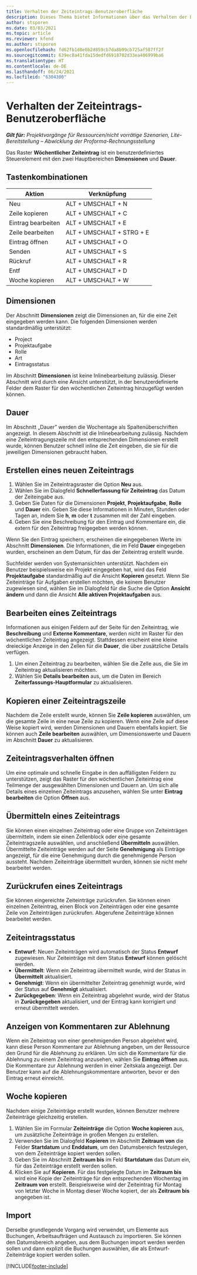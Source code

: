 ```yaml
---
title: Verhalten der Zeiteintrags-Benutzeroberfläche
description: Dieses Thema bietet Informationen über das Verhalten der Benutzeroberfläche bei Zeiteinträgen.
author: stsporen
ms.date: 03/03/2021
ms.topic: article
ms.reviewer: kfend
ms.author: stsporen
ms.openlocfilehash: fd62fb1d8e0b2d859cb7da8b99cb725af587ff2f
ms.sourcegitcommit: 639ec8a41fda15dedfd6918702d33ea406999ba6
ms.translationtype: HT
ms.contentlocale: de-DE
ms.lasthandoff: 06/24/2021
ms.locfileid: "6304300"
---
```

# <a name="time-entry-ui-behavior"></a>Verhalten der Zeiteintrags-Benutzeroberfläche

_**Gilt für:** Projektvorgänge für Ressourcen/nicht vorrätige Szenarien, Lite-Bereitstellung – Abwicklung der Proforma-Rechnungsstellung_


Das Raster **Wöchentlicher Zeiteintrag** ist ein benutzerdefiniertes Steuerelement mit den zwei Hauptbereichen **Dimensionen** und **Dauer**.

## <a name="keyboard-shortcuts"></a>Tastenkombinationen
| Aktion        | Verknüpfung                  |
|------------   |------------------------   |
| Neu           | ALT + UMSCHALT + N           |
| Zeile kopieren      | ALT + UMSCHALT + C           |
| Eintrag bearbeiten    | ALT + UMSCHALT + E           |
| Zeile bearbeiten      | ALT + UMSCHALT + STRG + E    |
| Eintrag öffnen    | ALT + UMSCHALT + O           |
| Senden        | ALT + UMSCHALT + S           |
| Rückruf        | ALT + UMSCHALT + R           |
| Entf        | ALT + UMSCHALT + D           |
| Woche kopieren     | ALT + UMSCHALT + W           |

## <a name="dimensions"></a>Dimensionen
Der Abschnitt **Dimensionen** zeigt die Dimensionen an, für die eine Zeit eingegeben werden kann. Die folgenden Dimensionen werden standardmäßig unterstützt:

  - Project
  - Projektaufgabe
  - Rolle
  - Art
  - Eintragsstatus

Im Abschnitt **Dimensionen** ist keine Inlinebearbeitung zulässig. Dieser Abschnitt wird durch eine Ansicht unterstützt, in der benutzerdefinierte Felder dem Raster für den wöchentlichen Zeiteintrag hinzugefügt werden können.

## <a name="duration"></a>Dauer
Im Abschnitt „Dauer” werden die Wochentage als Spaltenüberschriften angezeigt. In diesem Abschnitt ist die Inlinebearbeitung zulässig. Nachdem eine Zeiteintragungszeile mit den entsprechenden Dimensionen erstellt wurde, können Benutzer schnell inline die Zeit eingeben, die sie für die jeweiligen Dimensionen gebraucht haben.

## <a name="create-a-new-time-entry"></a>Erstellen eines neuen Zeiteintrags

1. Wählen Sie im Zeiteintragsraster die Option **Neu** aus. 
2. Wählen Sie im Dialogfeld **Schnellerfassung für Zeiteintrag** das Datum der Zeiteingabe aus.
3. Geben Sie Daten für die Dimensionen **Projekt**, **Projektaufgabe**, **Rolle** und **Dauer** ein. Geben Sie diese Informationen in Minuten, Stunden oder Tagen an, indem Sie **h**, **m** oder **t** zusammen mit der Zahl eingeben. 
4. Geben Sie eine Beschreibung für den Eintrag und Kommentare ein, die extern für den Zeiteintrag freigegeben werden können. 

Wenn Sie den Eintrag speichern, erscheinen die eingegebenen Werte im Abschnitt **Dimensionen**. Die Informationen, die im Feld **Dauer** eingegeben wurden, erscheinen an dem Datum, für das der Zeiteintrag erstellt wurde.

Suchfelder werden von Systemansichten unterstützt. Nachdem ein Benutzer beispielsweise ein Projekt eingegeben hat, wird das Feld **Projektaufgabe** standardmäßig auf die Ansicht **Kopieren** gesetzt. Wenn Sie Zeiteinträge für Aufgaben erstellen möchten, die keinem Benutzer zugewiesen sind, wählen Sie im Dialogfeld für die Suche die Option **Ansicht ändern** und dann die Ansicht **Alle aktiven Projektaufgaben** aus.

## <a name="edit-a-time-entry"></a>Bearbeiten eines Zeiteintrags 
Informationen aus einigen Feldern auf der Seite für den Zeiteintrag, wie **Beschreibung** und **Externe Kommentare**, werden nicht im Raster für den wöchentlichen Zeiteintrag angezeigt. Stattdessen erscheint eine kleine dreieckige Anzeige in den Zellen für die **Dauer**, die über zusätzliche Details verfügen. 

1. Um einen Zeiteintrag zu bearbeiten, wählen Sie die Zelle aus, die Sie im Zeiteintrag aktualisieren möchten.
2. Wählen Sie **Details bearbeiten** aus, um die Daten im Bereich **Zeiterfassungs-Hauptformular** zu aktualisieren. 

## <a name="copy-a-time-entry-row"></a>Kopieren einer Zeiteintragszeile
Nachdem die Zeile erstellt wurde, können Sie **Zeile kopieren** auswählen, um die gesamte Zeile in eine neue Zeile zu kopieren. Wenn eine Zeile auf diese Weise kopiert wird, werden Dimensionen und Dauern ebenfalls kopiert. Sie können auch **Zeile bearbeiten** auswählen, um Dimensionswerte und Dauern im Abschnitt **Dauer** zu aktualisieren.

## <a name="open-a-time-entry-behavior"></a>Zeiteintragsverhalten öffnen
Um eine optimale und schnelle Eingabe in den auffälligsten Feldern zu unterstützen, zeigt das Raster für den wöchentlichen Zeiteintrag eine Teilmenge der ausgewählten Dimensionen und Dauern an. Um sich alle Details eines einzelnen Zeiteintrags anzusehen, wählen Sie unter **Eintrag bearbeiten** die Option **Öffnen** aus.

## <a name="submit-a-time-entry"></a>Übermitteln eines Zeiteintrags
Sie können einen einzelnen Zeiteintrag oder eine Gruppe von Zeiteinträgen übermitteln, indem sie einen Zellenblock oder eine gesamte Zeiteintragszeile auswählen, und anschließend **Übermitteln** auswählen. Übermittelte Zeiteinträge werden auf der Seite **Genehmigung** als Einträge angezeigt, für die eine Genehmigung durch die genehmigende Person aussteht. Nachdem Zeiteinträge übermittelt wurden, können sie nicht mehr bearbeitet werden.

## <a name="recall-a-time-entry"></a>Zurückrufen eines Zeiteintrags
Sie können eingereichte Zeiteinträge zurückrufen. Sie können einen einzelnen Zeiteintrag, einen Block von Zeiteinträgen oder eine gesamte Zeile von Zeiteinträgen zurückrufen. Abgerufene Zeiteinträge können bearbeitet werden.

## <a name="time-entry-status"></a>Zeiteintragsstatus

- **Entwurf**: Neuen Zeiteinträgen wird automatisch der Status **Entwurf** zugewiesen. Nur Zeiteinträge mit dem Status **Entwurf** können gelöscht werden.
- **Übermittelt**: Wenn ein Zeiteintrag übermittelt wurde, wird der Status in **Übermittelt** aktualisiert. 
- **Genehmigt**: Wenn ein übermittelter Zeiteintrag genehmigt wurde, wird der Status auf **Genehmigt** aktualisiert. 
- **Zurückgegeben**: Wenn ein Zeiteintrag abgelehnt wurde, wird der Status in **Zurückgegeben** aktualisiert, und der Eintrag kann korrigiert und erneut übermittelt werden. 

## <a name="view-rejection-comments"></a>Anzeigen von Kommentaren zur Ablehnung
Wenn ein Zeiteintrag von einer genehmigenden Person abgelehnt wird, kann diese Person Kommentare zur Ablehnung angeben, um der Ressource den Grund für die Ablehnung zu erklären. Um sich die Kommentare für die Ablehnung zu einem Zeiteintrag anzusehen, wählen Sie **Eintrag öffnen** aus. Die Kommentare zur Ablehnung werden in einer Zeitskala angezeigt. Der Benutzer kann auf die Ablehnungskommentare antworten, bevor er den Eintrag erneut einreicht.

## <a name="copy-week"></a>Woche kopieren
Nachdem einige Zeiteinträge erstellt wurden, können Benutzer mehrere Zeiteinträge gleichzeitig erstellen.

1. Wählen Sie im Formular **Zeiteinträge** die Option **Woche kopieren** aus, um zusätzliche Zeiteinträge in großen Mengen zu erstellen. 
2. Verwenden Sie im Dialogfeld **Kopieren** im Abschnitt **Zeitraum von** die Felder **Startdatum** und **Enddatum**, um den Datumsbereich festzulegen, von dem Zeiteinträge kopiert werden sollen. 
3. Geben Sie im Abschnitt **Zeitraum bis** im Feld **Startdatum** das Datum ein, für das Zeiteinträge erstellt werden sollen. 
4. Klicken Sie auf **Kopieren**. Für das festgelegte Datum im **Zeitraum bis** wird eine Kopie der Zeiteinträge für den entsprechenden Wochentag im **Zeitraum von** erstellt. Beispielsweise wird der Zeiteintrag für Montag von letzter Woche in Montag dieser Woche kopiert, der als **Zeitraum bis** angegeben ist.

## <a name="import"></a>Import
Derselbe grundlegende Vorgang wird verwendet, um Elemente aus Buchungen, Arbeitsaufträgen und Austausch zu importieren. Sie können den Datumsbereich angeben, aus dem Buchungen import werden werden sollen und dann explizit die Buchungen auswählen, die als Entwurf-Zeiteinträge kopiert werden sollen. 


[!INCLUDE[footer-include](../includes/footer-banner.md)]
